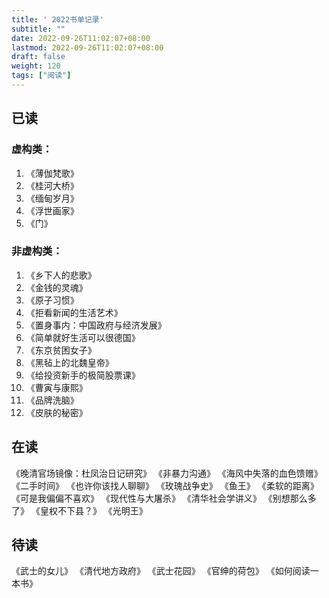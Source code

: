 ```yaml
---
title: ' 2022书单记录' 
subtitle: ""
date: 2022-09-26T11:02:07+08:00
lastmod: 2022-09-26T11:02:07+08:00
draft: false
weight: 120
tags: ["阅读"]
---
```

## 已读
### 虚构类：
1. 《薄伽梵歌》
2. 《桂河大桥》
3. 《缅甸岁月》
4. 《浮世画家》
5. 《门》
### 非虚构类：
1. 《乡下人的悲歌》
2. 《金钱的灵魂》
3. 《原子习惯》
4. 《拒看新闻的生活艺术》
5. 《置身事内：中国政府与经济发展》
6. 《简单就好生活可以很德国》
7. 《东京贫困女子》
8. 《黑毡上的北魏皇帝》
9. 《给投资新手的极简股票课》
10. 《曹寅与康熙》
11. 《品牌洗脑》
12. 《皮肤的秘密》
## 在读
《晚清官场镜像：杜凤治日记研究》
《非暴力沟通》
《海风中失落的血色馈赠》
《二手时间》
《也许你该找人聊聊》
《玫瑰战争史》
《鱼王》
《柔软的距离》
《可是我偏偏不喜欢》
《现代性与大屠杀》
《清华社会学讲义》
《别想那么多了》
《皇权不下县？》
《光明王》
## 待读
《武士的女儿》
《清代地方政府》
《武士花园》
《官绅的荷包》
《如何阅读一本书》


